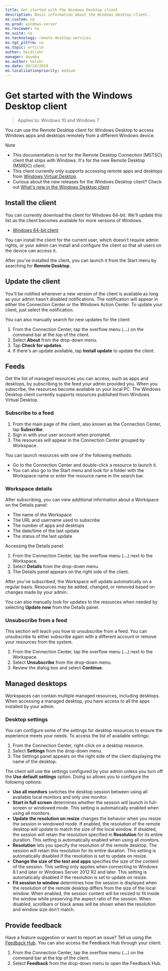 ```yaml
---
title: Get started with the Windows Desktop client
description: Basic information about the Windows Desktop client.
ms.custom: na
ms.prod: windows-server
ms.reviewer: na
ms.suite: na
ms.technology: remote-desktop-services
ms.tgt_pltfrm: na
ms.topic: article
author: heidilohr
manager: daveba
ms.author: helohr
ms.date: 09/24/2019
ms.localizationpriority: medium
---
```

# Get started with the Windows Desktop client

>Applies to: Windows 10 and Windows 7

You can use the Remote Desktop client for Windows Desktop to access Windows apps and desktops remotely from a different Windows device.

> [!NOTE]
> - This documentation is not for the Remote Desktop Connection (MSTSC) client that ships with Windows. It's for the new Remote Desktop (MSRDC) client.
> - This client currently only supports accessing remote apps and desktops from [Windows Virtual Desktop](https://aka.ms/wvd).
> - Curious about the new releases for the Windows Desktop client? Check out [What's new in the Windows Desktop client](windowsdesktop-whatsnew.md)

## Install the client

You can currently download the client for Windows 64-bit. We'll update this list as the client becomes available for more versions of Windows.

- [Windows 64-bit client](https://go.microsoft.com/fwlink/?linkid=2068602)

You can install the client for the current user, which doesn't require admin rights, or your admin can install and configure the client so that all users on the device can access it.

After you've installed the client, you can launch it from the Start menu by searching for **Remote Desktop**.

## Update the client

You'll be notified whenever a new version of the client is available as long as your admin hasn't disabled notifications. The notification will appear in either the Connection Center or the Windows Action Center. To update your client, just select the notification.

You can also manually search for new updates for the client:

1. From the Connection Center, tap the overflow menu (**...**) on the command bar at the top of the client.
2. Select **About** from the drop-down menu.
3. Tap **Check for updates**.
4. If there's an update available, tap **Install update** to update the client.

## Feeds

Get the list of managed resources you can access, such as apps and desktops, by subscribing to the feed your admin provided you. When you subscribe, the resources become available on your local PC. The Windows Desktop client currently supports resources published from Windows Virtual Desktop.

### Subscribe to a feed

1. From the main page of the client, also known as the Connection Center, tap **Subscribe**.
2. Sign in with your user account when prompted.
3. The resources will appear in the Connection Center grouped by Workspace.

You can launch resources with one of the following methods:

- Go to the Connection Center and double-click a resource to launch it.
- You can also go to the Start menu and look for a folder with the Workspace name or enter the resource name in the search bar.

### Workspace details

After subscribing, you can view additional information about a Workspace on the Details panel:

- The name of the Workspace
- The URL and username used to subscribe
- The number of apps and desktops
- The date/time of the last update
- The status of the last update

Accessing the Details panel:

1. From the Connection Center, tap the overflow menu (**...**) next to the Workspace.
2. Select **Details** from the drop-down menu.
3. The Details panel appears on the right side of the client.

After you've subscribed, the Workspace will update automatically on a regular basis. Resources may be added, changed, or removed based on changes made by your admin.

You can also manually look for updates to the resources when needed by selecting **Update now** from the Details panel.

### Unsubscribe from a feed

This section will teach you how to unsubscribe from a feed. You can unsubscribe to either subscribe again with a different account or remove your resources from the system.

1. From the Connection Center, tap the overflow menu (**...**) next to the Workspace.
2. Select **Unsubscribe** from the drop-down menu.
3. Review the dialog box and select **Continue**.

## Managed desktops

Workspaces can contain multiple managed resources, including desktops. When accessing a managed desktop, you have access to all the apps installed by your admin.

### Desktop settings

You can configure some of the settings for desktop resources to ensure the experience meets your needs. To access the list of available settings:

1. From the Connection Center, right-click on a desktop resource.
2. Select **Settings** from the drop-down menu.
3. The Settings panel appears on the right side of the client displaying the name of the desktop.

The client will use the settings configured by your admin unless you turn off the **Use default settings** option. Doing so allows you to configure the following options:

- **Use all monitors** switches the desktop session between using all available local monitors and only one monitor.
- **Start in full screen** determines whether the session will launch in full-screen or windowed mode. This setting is automatically enabled when using all monitors.
- **Update the resolution on resize** changes the behavior when you resize the session in windowed mode. If enabled, the resolution of the remote desktop will update to match the size of the local window. If disabled, the session will retain the resolution specified in **Resolution** for its entire duration. This setting is automatically enabled when using all monitors.
- **Resolution** lets you specify the resolution of the remote desktop. The session will retain this resolution for its entire duration. This setting is automatically disabled if the resolution is set to update on resize.
- **Change the size of the text and apps** specifies the size of the content of the session. This setting only applies when connecting to Windows 8.1 and later or Windows Server 2012 R2 and later. This setting is automatically disabled if the resolution is set to update on resize.
- **Fit session to window** determines how the session is displayed when the resolution of the remote desktop differs from the size of the local window. When enabled, the session content will be resized to fit inside the window while preserving the aspect ratio of the session. When disabled, scrollbars or black areas will be shown when the resolution and window size don't match.

## Provide feedback

Have a feature suggestion or want to report an issue? Tell us using the [Feedback Hub](feedback-hub://?tabid=2&contextid=883). You can also access the Feedback Hub through your client:

1. From the Connection Center, tap the overflow menu (**...**) on the command bar at the top of the client.
2. Select **Feedback** from the drop-down menu to open the Feedback Hub.

